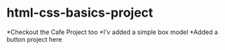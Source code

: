 # html-css-basics-project
*Checkout the Cafe Project too
*I'v added a simple box model
*Added a button project here
